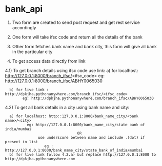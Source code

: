 # bank_api

1. Two form are created to send post request and get rest service accordingly 
2. One form will take ifsc code and return all the details  of the bank
3. Other form fetches bank name and bank city, this form will give all bank in the particular city


4. To get access data directly from link 



 4.1) To get branch details using ifsc code use link:
      a) for localhost: http://127.0.0.1:8000/branch_ifsc/<ifsc_code> 
            eg: http://127.0.0.1:8000/branch_ifsc/ABHY0065030
            
            
      b) for live link : http://dpkjha.pythonanywhere.com/branch_ifsc/<ifsc_code>  
            eg: http://dpkjha.pythonanywhere.com/branch_ifsc/ABHY0065030
   
  4.2) To get all bank details in a city using bank name and city:
  
  
      a) for localhost: http::127.0.0.1:8000/bank_name_city/<bank name>/<city>
              eg: http://127.0.0.1:8000/bank_name_city/state bank of india/mumbai 
                                     OR 
                   use underscore between name and include .(dot) if present in list
                      eg : http://127.0.0.1:8000/bank_name_city/state_bank_of_india/mumbai 
      b) for live link follow 4.2.a) but replace http://127.0.0.1:8000 to http://dpkjha.pythonanywhere.com
      
      
      
      
                             
